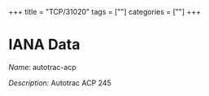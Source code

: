 +++
title = "TCP/31020"
tags = [""]
categories = [""]
+++

# IANA Data

_Name:_ autotrac-acp

_Description:_ Autotrac ACP 245

